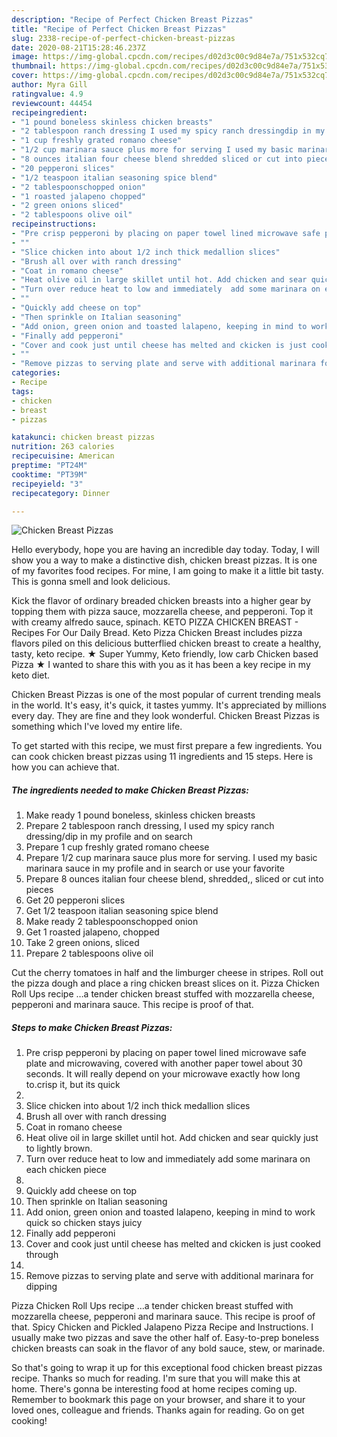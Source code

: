 ```yaml
---
description: "Recipe of Perfect Chicken Breast Pizzas"
title: "Recipe of Perfect Chicken Breast Pizzas"
slug: 2338-recipe-of-perfect-chicken-breast-pizzas
date: 2020-08-21T15:28:46.237Z
image: https://img-global.cpcdn.com/recipes/d02d3c00c9d84e7a/751x532cq70/chicken-breast-pizzas-recipe-main-photo.jpg
thumbnail: https://img-global.cpcdn.com/recipes/d02d3c00c9d84e7a/751x532cq70/chicken-breast-pizzas-recipe-main-photo.jpg
cover: https://img-global.cpcdn.com/recipes/d02d3c00c9d84e7a/751x532cq70/chicken-breast-pizzas-recipe-main-photo.jpg
author: Myra Gill
ratingvalue: 4.9
reviewcount: 44454
recipeingredient:
- "1 pound boneless skinless chicken breasts"
- "2 tablespoon ranch dressing I used my spicy ranch dressingdip in my profile and on search"
- "1 cup freshly grated romano cheese"
- "1/2 cup marinara sauce plus more for serving I used my basic marinara sauce in my profile and in search or use your favorite"
- "8 ounces italian four cheese blend shredded sliced or cut into pieces"
- "20 pepperoni slices"
- "1/2 teaspoon italian seasoning spice blend"
- "2 tablespoonschopped onion"
- "1 roasted jalapeno chopped"
- "2 green onions sliced"
- "2 tablespoons olive oil"
recipeinstructions:
- "Pre crisp pepperoni by placing on paper towel lined microwave safe plate and microwaving, covered with another paper towel about 30 seconds. It will really depend on your microwave exactly how long to.crisp it, but its quick"
- ""
- "Slice chicken into about 1/2 inch thick medallion slices"
- "Brush all over with ranch dressing"
- "Coat in romano cheese"
- "Heat olive oil in large skillet until hot. Add chicken and sear quickly just to lightly brown."
- "Turn over reduce heat to low and immediately  add some marinara on each chicken piece"
- ""
- "Quickly add cheese on top"
- "Then sprinkle on Italian seasoning"
- "Add onion, green onion and toasted lalapeno, keeping in mind to work quick so chicken stays juicy"
- "Finally add pepperoni"
- "Cover and cook just until cheese has melted and ckicken is just cooked through"
- ""
- "Remove pizzas to serving plate and serve with additional marinara for dipping"
categories:
- Recipe
tags:
- chicken
- breast
- pizzas

katakunci: chicken breast pizzas 
nutrition: 263 calories
recipecuisine: American
preptime: "PT24M"
cooktime: "PT39M"
recipeyield: "3"
recipecategory: Dinner

---
```



![Chicken Breast Pizzas](https://img-global.cpcdn.com/recipes/d02d3c00c9d84e7a/751x532cq70/chicken-breast-pizzas-recipe-main-photo.jpg)

Hello everybody, hope you are having an incredible day today. Today, I will show you a way to make a distinctive dish, chicken breast pizzas. It is one of my favorites food recipes. For mine, I am going to make it a little bit tasty. This is gonna smell and look delicious.

Kick the flavor of ordinary breaded chicken breasts into a higher gear by topping them with pizza sauce, mozzarella cheese, and pepperoni. Top it with creamy alfredo sauce, spinach. KETO PIZZA CHICKEN BREAST - Recipes For Our Daily Bread. Keto Pizza Chicken Breast includes pizza flavors piled on this delicious butterflied chicken breast to create a healthy, tasty, keto recipe. ★ Super Yummy, Keto friendly, low carb Chicken based Pizza ★ I wanted to share this with you as it has been a key recipe in my keto diet.

Chicken Breast Pizzas is one of the most popular of current trending meals in the world. It's easy, it's quick, it tastes yummy. It's appreciated by millions every day. They are fine and they look wonderful. Chicken Breast Pizzas is something which I've loved my entire life.


To get started with this recipe, we must first prepare a few ingredients. You can cook chicken breast pizzas using 11 ingredients and 15 steps. Here is how you can achieve that.

<!--inarticleads1-->

##### The ingredients needed to make Chicken Breast Pizzas:

1. Make ready 1 pound boneless, skinless chicken breasts
1. Prepare 2 tablespoon ranch dressing, I used my spicy ranch dressing/dip in my profile and on search
1. Prepare 1 cup freshly grated romano cheese
1. Prepare 1/2 cup marinara sauce plus more for serving. I used my basic marinara sauce in my profile and in search or use your favorite
1. Prepare 8 ounces italian four cheese blend, shredded,, sliced or cut into pieces
1. Get 20 pepperoni slices
1. Get 1/2 teaspoon italian seasoning spice blend
1. Make ready 2 tablespoonschopped onion
1. Get 1 roasted jalapeno, chopped
1. Take 2 green onions, sliced
1. Prepare 2 tablespoons olive oil


Cut the cherry tomatoes in half and the limburger cheese in stripes. Roll out the pizza dough and place a ring chicken breast slices on it. Pizza Chicken Roll Ups recipe …a tender chicken breast stuffed with mozzarella cheese, pepperoni and marinara sauce. This recipe is proof of that. 

<!--inarticleads2-->

##### Steps to make Chicken Breast Pizzas:

1. Pre crisp pepperoni by placing on paper towel lined microwave safe plate and microwaving, covered with another paper towel about 30 seconds. It will really depend on your microwave exactly how long to.crisp it, but its quick
1. 
1. Slice chicken into about 1/2 inch thick medallion slices
1. Brush all over with ranch dressing
1. Coat in romano cheese
1. Heat olive oil in large skillet until hot. Add chicken and sear quickly just to lightly brown.
1. Turn over reduce heat to low and immediately  add some marinara on each chicken piece
1. 
1. Quickly add cheese on top
1. Then sprinkle on Italian seasoning
1. Add onion, green onion and toasted lalapeno, keeping in mind to work quick so chicken stays juicy
1. Finally add pepperoni
1. Cover and cook just until cheese has melted and ckicken is just cooked through
1. 
1. Remove pizzas to serving plate and serve with additional marinara for dipping


Pizza Chicken Roll Ups recipe …a tender chicken breast stuffed with mozzarella cheese, pepperoni and marinara sauce. This recipe is proof of that. Spicy Chicken and Pickled Jalapeno Pizza Recipe and Instructions. I usually make two pizzas and save the other half of. Easy-to-prep boneless chicken breasts can soak in the flavor of any bold sauce, stew, or marinade. 

So that's going to wrap it up for this exceptional food chicken breast pizzas recipe. Thanks so much for reading. I'm sure that you will make this at home. There's gonna be interesting food at home recipes coming up. Remember to bookmark this page on your browser, and share it to your loved ones, colleague and friends. Thanks again for reading. Go on get cooking!
